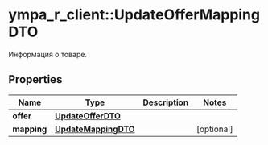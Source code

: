 # ympa_r_client::UpdateOfferMappingDTO

Информация о товаре.

## Properties
Name | Type | Description | Notes
------------ | ------------- | ------------- | -------------
**offer** | [**UpdateOfferDTO**](UpdateOfferDTO.md) |  | 
**mapping** | [**UpdateMappingDTO**](UpdateMappingDTO.md) |  | [optional] 


